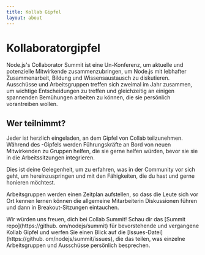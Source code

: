```yaml
---
title: Kollab Gipfel
layout: about
---
```


# Kollaboratorgipfel

Node.js's Collaborator Summit ist eine Un-Konferenz, um aktuelle und
potenzielle Mitwirkende zusammenzubringen, um Node.js mit lebhafter Zusammenarbeit,
Bildung und Wissensaustausch zu diskutieren. Ausschüsse und Arbeitsgruppen treffen sich zweimal im Jahr
zusammen, um wichtige Entscheidungen zu treffen und gleichzeitig an einigen
spannenden Bemühungen arbeiten zu können, die sie persönlich vorantreiben wollen.

## Wer teilnimmt?

Jeder ist herzlich eingeladen, an dem Gipfel von Collab teilzunehmen. Während des
-Gipfels werden Führungskräfte an Bord von neuen Mitwirkenden zu Gruppen helfen, die sie gerne
helfen würden, bevor sie sie in die Arbeitssitzungen integrieren.

Dies ist deine Gelegenheit, um zu erfahren, was in der Community vor sich geht, um
hereinzuspringen und mit den Fähigkeiten, die du hast und gerne honieren möchtest.

Arbeitsgruppen werden einen Zeitplan aufstellen, so dass die Leute
sich vor Ort kennen lernen können die allgemeine Mitarbeiterin
Diskussionen führen und dann in Breakout-Sitzungen eintauchen.

Wir würden uns freuen, dich bei Collab Summit! Schau dir das [Summit repo](https\://github. om/nodejs/summit)
für bevorstehende und vergangene Kollab Gipfel und werfen Sie einen Blick auf die
[Issues-Datei](https\://github. om/nodejs/summit/issues), die das teilen, was
einzelne Arbeitsgruppen und Ausschüsse persönlich besprechen.
